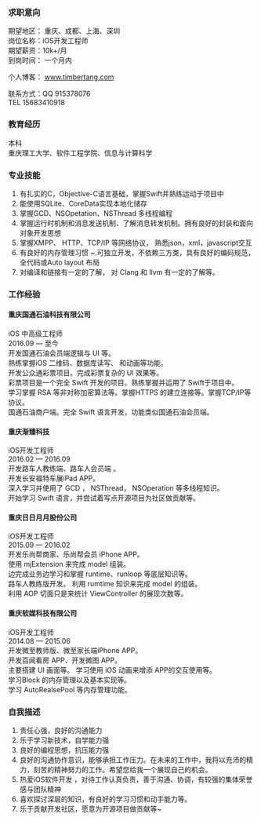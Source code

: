 
### 求职意向
期望地区： 重庆、成都、上海、深圳  
岗位名称：iOS开发工程师  
期望薪资：10k+/月  
到岗时间： 一个月内    

个人博客： www.timbertang.com

联系方式：QQ 915378076   
​		  TEL 15683410918

### 教育经历
本科  
重庆理工大学、软件工程学院、信息与计算科学 

### 专业技能
1. 有扎实的C，Objective-C语言基础，掌握Swift并熟练运动于项目中
2. 能使用SQLite、CoreData实现本地化储存
3. 掌握GCD、NSOpetation、NSThread 多线程编程
4. 掌握运行时机制和消息发送机制、了解消息转发机制。拥有良好的封装和面向对象开发思想 
5. 掌握XMPP、 HTTP、TCP/IP 等网络协议， 熟悉json，xml，javascript交互
6. 有良好的内存管理习惯 ~.可独立开发，不依赖三方类，具有良好的编码规范，全代码或Auto layout 布局
7. 对编译和链接有一定的了解， 对 Clang 和 llvm 有一定的了解等。


### 工作经验
#### 重庆国通石油科技有限公司
iOS 中高级工程师  
2016.09 — 至今  
开发国通石油会员端逻辑与 UI 等。  
熟练掌握iOS 二维码、数据库读写、 和动画等功能。  
开发公众通彩票项目。完成彩票复杂的 UI 效果等。  
彩票项目是一个完全 Swift 开发的项目。熟练掌握并运用了 Swift于项目中。  
学习掌握 RSA 等非对称加密算法等。掌握HTTPS 的建立连接等。掌握TCP/IP等协议。  
国通石油商户端。完全 Swift 语言开发，功能类似国通石油会员端。  

#### 重庆渐臻科技
iOS开发工程师  
2016.02 — 2016.09  
开发路车人教练端、路车人会员端 。   
开发长安福特车展iPad APP。  
深入学习并使用了 GCD ， NSThread， NSOperation 等多线程知识。  
开始学习 Swift 语言，并尝试着写点开源项目为社区做贡献等。

#### 重庆日日月月股份公司
iOS开发工程师  
2015.09 — 2016.02  
开发乐尚帮商家、乐尚帮会员 iPhone APP。  
使用 mjExtension 来完成 model 组装。  
边完成业务边学习和掌握 runtime、runloop 等底层知识等。  
路车人教练版开发。 利用 rumtime 知识来完成 model 的组装。  
利用 AOP 切面只是来统计 ViewController 的展现次数等。


#### 重庆软媒科技有限公司
iOS开发工程师  
2014.08 — 2015.06  
开发微至教师版、微至家长端iPhone APP。  
开发百闻看房 APP、开发微图 APP。  
主要搭建 UI 画面等。 学习使用 iOS 动画来增添 APP的交互使用等。  
学习Block 的内存管理以及基本实现等。  
学习 AutoRealsePool 等内存管理功能。  

### 自我描述
1. 责任心强，良好的沟通能力
2. 乐于学习新技术，自学能力强
3. 良好的编程思想，抗压能力强
4. 良好的沟通协作意识，能够承担工作压力。在未来的工作中，我将以充沛的精力，刻苦的精神努力的工作。希望您给我一个展现自己的机会。
5. 热爱iOS软件开发 ，对待工作认真负责，善于沟通、协调，有较强的集体荣誉感与团队精神
6. 喜欢探讨深层的知识，有良好的学习习惯和动手能力等。
7. 乐于贡献开发社区，愿意为开源项目做贡献等~
